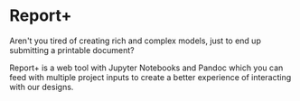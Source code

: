# Report+

Aren't you tired of creating rich and complex models, just to end up submitting a printable document? 

Report+ is a web tool with Jupyter Notebooks and Pandoc which you can feed with multiple project inputs to create a better experience of interacting with our designs.
